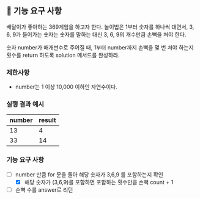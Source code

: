 ## 🚀 기능 요구 사항

배달이가 좋아하는 369게임을 하고자 한다. 놀이법은 1부터 숫자를 하나씩 대면서, 3, 6, 9가 들어가는 숫자는 숫자를 말하는 대신 3, 6, 9의 개수만큼 손뼉을 쳐야 한다.

숫자 number가 매개변수로 주어질 때, 1부터 number까지 손뼉을 몇 번 쳐야 하는지 횟수를 return 하도록 solution 메서드를 완성하라.

### 제한사항

- number는 1 이상 10,000 이하인 자연수이다.

### 실행 결과 예시

| number | result |
| --- | --- |
| 13 | 4 |
| 33 | 14 |


### 기능 요구 사항
- [ ]  number 만큼 for 문을 돌아 해당 숫자가 3,6,9 를 포함하는지 확인
    - [x]  해당 숫자가 (3,6,9)를 포함하면 포함하는 횟수만큼 손뼉 count + 1
- [ ]  손뼉 수를 answer로 리턴